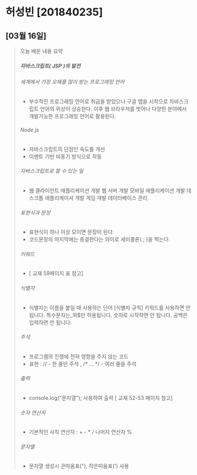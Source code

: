 # 허성빈 [201840235]
## [03월 16일]
> 오늘 배운 내용 요약
> ##### 자바스크립트( JSP )의 발전
> ###### 세계에서 가장 오해를 많이 받는 프로그래밍 언어
> - 부수적인 프로그래밍 언어로 취급을 받았으나 구글 맵을 시작으로 자바스크립트 언어의 위상이 상승한다. 이후 웹 브라우저를 벗어나 다양한 분야에서 개발가능한 프로그래밍 언어로 활용된다. 
>
> ###### Node.js
> - 자바스크립트의 단점인 속도를 개선
> - 이벤트 기반 비동기 방식으로 작동
>
> ###### 자바스크립트로 할 수 있는 일
> - 웹 클라이언트 애플리케이션 개발 
 웹 서버 개발
 모바일 애플리케이션 개발
 데스크톱 애플리케이셔 개발
 게임 개발
 데이터베이스 관리
> 
> ###### 표현식과 문장
> - 표현식이 하나 이상 모이면 문장이 된다.
> - 코드문장의 마지막에는 종결한다는 의미로 세미콜론( ; )을 찍는다.
>
> ###### 키워드
> - [ 교재 59페이지 표 참고]
>
> ###### 식별자
> - 식별자는 이름을 붙일 때 사용하는 단어
>  [식별자 규칙]
> 키워드를 사용하면 안 됩니다.
> 특수문자는_와$만 허용됩니다.
> 숫자로  시작하면 안 됩니다.
> 공백은 입력하면 안 됩니다.
>
> ###### 주석
> - 프로그램의 진행에 전혀 영향을 주지 않는 코드
> - 표현 : // - 한 줄만 주석 , /* ... */ - 여러 줄을 주석
>
> ###### 출력
> - console.log("문자열"); 사용하여 출력
> [ 교재 52-53 페이지 참고]
>
> ###### 숫자 연산자
> - 기본적인 사칙 연산자 : + - * /
> 나머지 연산자 %
>
> ###### 문자열
> - 문자열 생성시 큰따옴표("), 작은따옴표(') 사용
>  


